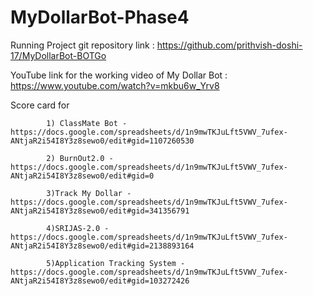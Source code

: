 # MyDollarBot-Phase4

Running Project git repository link : https://github.com/prithvish-doshi-17/MyDollarBot-BOTGo

YouTube link for the working video of My Dollar Bot : https://www.youtube.com/watch?v=mkbu6w_Yrv8

Score card for 

            1) ClassMate Bot - https://docs.google.com/spreadsheets/d/1n9mwTKJuLft5VWV_7ufex-ANtjaR2i54I8Y3z8sewo0/edit#gid=1107260530

            2) BurnOut2.0 - https://docs.google.com/spreadsheets/d/1n9mwTKJuLft5VWV_7ufex-ANtjaR2i54I8Y3z8sewo0/edit#gid=0
               
            3)Track My Dollar - https://docs.google.com/spreadsheets/d/1n9mwTKJuLft5VWV_7ufex-ANtjaR2i54I8Y3z8sewo0/edit#gid=341356791
               
            4)SRIJAS-2.0 - https://docs.google.com/spreadsheets/d/1n9mwTKJuLft5VWV_7ufex-ANtjaR2i54I8Y3z8sewo0/edit#gid=2138893164
               
            5)Application Tracking System - https://docs.google.com/spreadsheets/d/1n9mwTKJuLft5VWV_7ufex-ANtjaR2i54I8Y3z8sewo0/edit#gid=103272426

             
